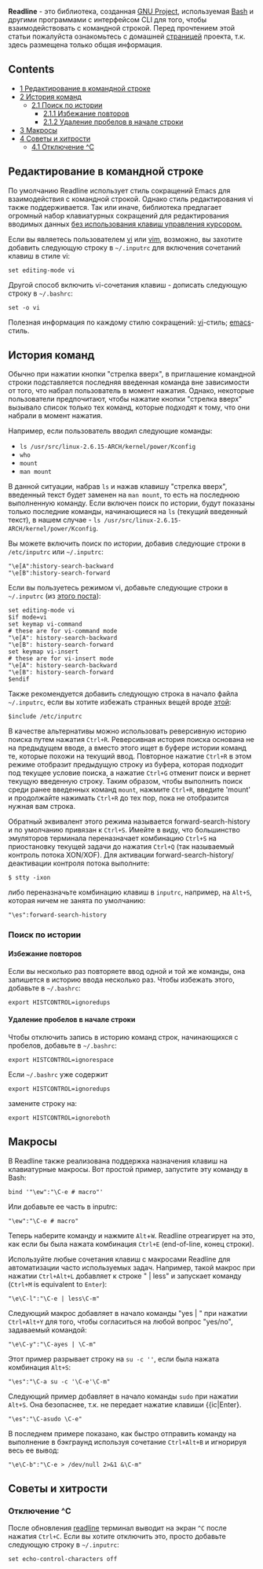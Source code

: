 **Readline** - это библиотека, созданная [GNU Project](/index.php/GNU_Project "GNU Project"), используемая [Bash](/index.php/Bash_(%D0%A0%D1%83%D1%81%D1%81%D0%BA%D0%B8%D0%B9) "Bash (Русский)") и другими программами с интерфейсом CLI для того, чтобы взаимодействовать с командной строкой. Перед прочтением этой статьи пожалуйста ознакомьтесь с домашней [страницей](http://www.gnu.org/s/readline/) проекта, т.к. здесь размещена только общая информация.

## Contents

*   [1 Редактирование в командной строке](#.D0.A0.D0.B5.D0.B4.D0.B0.D0.BA.D1.82.D0.B8.D1.80.D0.BE.D0.B2.D0.B0.D0.BD.D0.B8.D0.B5_.D0.B2_.D0.BA.D0.BE.D0.BC.D0.B0.D0.BD.D0.B4.D0.BD.D0.BE.D0.B9_.D1.81.D1.82.D1.80.D0.BE.D0.BA.D0.B5)
*   [2 История команд](#.D0.98.D1.81.D1.82.D0.BE.D1.80.D0.B8.D1.8F_.D0.BA.D0.BE.D0.BC.D0.B0.D0.BD.D0.B4)
    *   [2.1 Поиск по истории](#.D0.9F.D0.BE.D0.B8.D1.81.D0.BA_.D0.BF.D0.BE_.D0.B8.D1.81.D1.82.D0.BE.D1.80.D0.B8.D0.B8)
        *   [2.1.1 Избежание повторов](#.D0.98.D0.B7.D0.B1.D0.B5.D0.B6.D0.B0.D0.BD.D0.B8.D0.B5_.D0.BF.D0.BE.D0.B2.D1.82.D0.BE.D1.80.D0.BE.D0.B2)
        *   [2.1.2 Удаление пробелов в начале строки](#.D0.A3.D0.B4.D0.B0.D0.BB.D0.B5.D0.BD.D0.B8.D0.B5_.D0.BF.D1.80.D0.BE.D0.B1.D0.B5.D0.BB.D0.BE.D0.B2_.D0.B2_.D0.BD.D0.B0.D1.87.D0.B0.D0.BB.D0.B5_.D1.81.D1.82.D1.80.D0.BE.D0.BA.D0.B8)
*   [3 Макросы](#.D0.9C.D0.B0.D0.BA.D1.80.D0.BE.D1.81.D1.8B)
*   [4 Советы и хитрости](#.D0.A1.D0.BE.D0.B2.D0.B5.D1.82.D1.8B_.D0.B8_.D1.85.D0.B8.D1.82.D1.80.D0.BE.D1.81.D1.82.D0.B8)
    *   [4.1 Отключение ^C](#.D0.9E.D1.82.D0.BA.D0.BB.D1.8E.D1.87.D0.B5.D0.BD.D0.B8.D0.B5_.5EC)

## Редактирование в командной строке

По умолчанию Readline использует стиль сокращений Emacs для взаимодействия с командной строкой. Однако стиль редактирования vi также поддерживается. Так или иначе, библиотека предлагает огромный набор клавиатурных сокращений для редактирования вводимых данных [без использования клавиш управления курсором.](/index.php/Keyboard_without_cursor_keys "Keyboard without cursor keys")

Если вы являетесь пользователем [vi](/index.php/Vi "Vi") или [vim](/index.php/Vim "Vim"), возможно, вы захотите добавить следующую строку в `~/.inputrc` для включения сочетаний клавиш в стиле vi:

```
set editing-mode vi

```

Другой способ включить vi-сочетания клавиш - дописать следующую строку в `~/.bashrc`:

```
set -o vi

```

Полезная информация по каждому стилю сокращений: [vi](http://www.catonmat.net/download/bash-vi-editing-mode-cheat-sheet.pdf)-стиль; [emacs](http://www.catonmat.net/download/readline-emacs-editing-mode-cheat-sheet.pdf)-стиль.

## История команд

Обычно при нажатии кнопки "стрелка вверх", в приглашение командной строки подставляется последняя введенная команда вне зависимости от того, что набрал пользователь в момент нажатия. Однако, некоторые пользователи предпочитают, чтобы нажатие кнопки "стрелка вверх" вызывало список только тех команд, которые подходят к тому, что они набрали в момент нажатия.

Например, если пользователь вводил следующие команды:

*   `ls /usr/src/linux-2.6.15-ARCH/kernel/power/Kconfig`
*   `who`
*   `mount`
*   `man mount`

В данной ситуации, набрав `ls` и нажав клавишу "стрелка вверх", введенный текст будет заменен на `man mount`, то есть на последнюю выполненную команду. Если включен поиск по истории, будут показаны только последние команды, начинающиеся на `ls` (текущий введенный текст), в нашем случае - `ls /usr/src/linux-2.6.15-ARCH/kernel/power/Kconfig`.

Вы можете включить поиск по истории, добавив следующие строки в `/etc/inputrc` или `~/.inputrc`:

```
"\e[A":history-search-backward
"\e[B":history-search-forward

```

Если вы пользуетесь режимом vi, добавьте следующие строки в `~/.inputrc` (из [этого поста](https://bbs.archlinux.org/viewtopic.php?pid=428760#p428760)):

```
set editing-mode vi
$if mode=vi
set keymap vi-command
# these are for vi-command mode
"\e[A": history-search-backward
"\e[B": history-search-forward
set keymap vi-insert
# these are for vi-insert mode
"\e[A": history-search-backward
"\e[B": history-search-forward
$endif

```

Также рекомендуется добавить следующую строка в начало файла `~/.inputrc`, если вы хотите избежать странных вещей вроде [этой](https://bbs.archlinux.org/viewtopic.php?id=112537):

```
$include /etc/inputrc

```

В качестве альтернативы можно использовать реверсивную историю поиска путем нажатия `Ctrl+R`. Реверсивная история поиска основана не на предыдущем вводе, а вместо этого ищет в буфере истории команд те, которые похожи на текущий ввод. Повторное нажатие `Ctrl+R` в этом режиме отобразит предыдущую строку из буфера, которая подходит под текущее условие поиска, а нажатие `Ctrl+G` отменит поиск и вернет текущую введенную строку. Таким образом, чтобы выполнить поиск среди ранее введенных команд `mount`, нажмите `Ctrl+R`, введите 'mount' и продолжайте нажимать `Ctrl+R` до тех пор, пока не отобразится нужная вам строка.

Обратный эквивалент этого режима называется forward-search-history и по умолчанию привязан к `Ctrl+S`. Имейте в виду, что большинство эмуляторов терминала переназначает комбинацию `Ctrl+S` на приостановку текущей задачи до нажатия `Ctrl+Q` (так называемый контроль потока XON/XOF). Для активации forward-search-history/деактивации контроля потока выполните:

```
$ stty -ixon

```

либо переназначьте комбинацию клавиш в `inputrc`, например, на `Alt+S`, которая ничем не занята по умолчанию:

```
"\es":forward-search-history

```

### Поиск по истории

#### Избежание повторов

Если вы несколько раз повторяете ввод одной и той же команды, она запишется в историю ввода несколько раз. Чтобы избежать этого, добавьте в `~/.bashrc`:

```
export HISTCONTROL=ignoredups

```

#### Удаление пробелов в начале строки

Чтобы отключить запись в историю команд строк, начинающихся с пробелов, добавьте в `~/.bashrc`:

```
export HISTCONTROL=ignorespace

```

Если `~/.bashrc` уже содержит

```
export HISTCONTROL=ignoredups

```

замените строку на:

```
export HISTCONTROL=ignoreboth

```

## Макросы

В Readline также реализована поддержка назначения клавиш на клавиатурные макросы. Вот простой пример, запустите эту команду в Bash:

```
bind '"\ew":"\C-e # macro"'

```

Или добавьте ее часть в inputrc:

```
"\ew":"\C-e # macro"

```

Теперь наберите команду и нажмите `Alt`+`W`. Readline отреагирует на это, как если бы была нажата комбинация `Ctrl+E` (end-of-line, конец строки).

Используйте любые сочетания клавиш с макросами Readline для автоматизации часто используемых задач. Например, такой макрос при нажатии `Ctrl+Alt+L` добавляет к строке " | less" и запускает команду (`Ctrl+M` is equivalent to `Enter`):

```
"\e\C-l":"\C-e | less\C-m"

```

Следующий макрос добавляет в начало команды "yes | " при нажатии `Ctrl+Alt+Y` для того, чтобы согласиться на любой вопрос "yes/no", задаваемый командой:

```
"\e\C-y":"\C-ayes | \C-m"

```

Этот пример разрывает строку на `su -c ''`, если была нажата комбинация `Alt+S`:

```
"\es":"\C-a su -c '\C-e'\C-m"

```

Следующий пример добавляет в начало команды `sudo` при нажатии `Alt+S`. Она безопаснее, т.к. не передает нажатие клавиши {{ic|Enter}.

```
"\es":"\C-asudo \C-e"

```

В последнем примере показано, как быстро отправить команду на выполнение в бэкграунд используя сочетание `Ctrl+Alt+B` и игнорируя весь ее вывод:

```
"\e\C-b":"\C-e > /dev/null 2>&1 &\C-m"

```

## Советы и хитрости

### Отключение ^C

После обновления [readline](https://www.archlinux.org/packages/?name=readline) терминал выводит на экран `^C` после нажатия `Ctrl+C`. Если вы хотите отключить это, просто добавьте следующую строку в `~/.inputrc`:

```
set echo-control-characters off

```